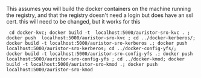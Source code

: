 This assumes you will build the docker containers on the machine running the registry, and that the registry doesn't need a login but does have an ssl cert. this will need to be changed, but it works for this

     cd docker-kvc; docker build -t  localhost:5000/auristor-sro-kvc . ; docker push  localhost:5000/auristor-sro-kvc ; cd ../docker-kerberos/; docker build -t localhost:5000/auristor-sro-kerberos .; docker push  localhost:5000/auristor-sro-kerberos; cd ../docker-config-yfs/;  docker build -t localhost:5000/auristor-sro-config-yfs .; docker push localhost:5000/auristor-sro-config-yfs ; cd ../docker-kmod; docker build -t localhost:5000/auristor-sro-kmod .; docker push  localhost:5000/auristor-sro-kmod


